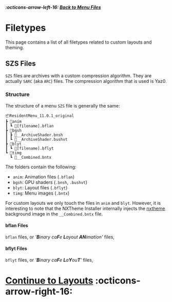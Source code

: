 ##### :octicons-arrow-left-16: [Back to Menu Files](menu-files.md)

# Filetypes

This page contains a list of all filetypes related to custom layouts and theming.

## SZS Files

`SZS` files are archives with a custom compression algorithm.
They are actually `SARC` (aka `ARC`) files. The compression algorithm that is used is Yaz0.

### Structure

The structure of a menu `SZS` file is generally the same:

```
📦ResidentMenu_11.0.1_original
┣ 📂anim
┃ ┗ 📜[filename].bflan
┣ 📂bgsh
┃ ┣ 📜__ArchiveShader.bnsh
┃ ┗ 📜__ArchiveShader.bushvt
┣ 📂blyt
┃ ┗ 📜[filename].bflyt
┗ 📂timg
  ┗ 📜__Combined.bntx
```

The folders contain the following:

-   `anim`: Animation files (`.bflan`)
-   `bgsh`: GPU shaders (`.bnsh`, `.bushvt`)
-   `blyt`: Layout files (`.bflyt`)
-   `timg`: Menu images (`.bntx`)

For custom layouts we only touch the files in `anim` and `blyt`. However, it is interesting to note that the NXTheme Installer internally injects the [nxtheme](../definitions.md#nxtheme) background image in the `__Combined.bntx` file.

#### bflan Files

`bflan` files, or _'**B**inary ca**F**e **L**ayout **AN**imation'_ files,

#### bflyt Files

`bflyt` files, or _'**B**inary ca**F**e **L**a**Y**ou**T**'_ files,

# [Continue to Layouts](layouts/index.md) :octicons-arrow-right-16:
